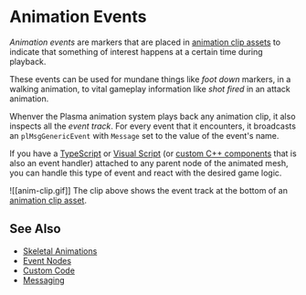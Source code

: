 # Animation Events

*Animation events* are markers that are placed in [animation clip assets](animation-clip-asset.md) to indicate that something of interest happens at a certain time during playback.

These events can be used for mundane things like *foot down* markers, in a walking animation, to vital gameplay information like *shot fired* in an attack animation. 

Whenver the Plasma animation system plays back any animation clip, it also inspects all the *event track*. For every event that it encounters, it broadcasts an `plMsgGenericEvent` with `Message` set to the value of the event's name.

If you have a [TypeScript](../../custom-code/typescript/typescript-overview.md) or [Visual Script](../../custom-code/visual-script/visual-script-overview.md) (or [custom C++ components](../../custom-code/cpp/custom-cpp-component.md) that is also an event handler) attached to any parent node of the animated mesh, you can handle this type of event and react with the desired game logic.

![[anim-clip.gif]]
The clip above shows the event track at the bottom of an [animation clip asset](animation-clip-asset.md). 

## See Also


* [Skeletal Animations](skeletal-animation-overview.md)
* [Event Nodes](animation-controller/anim-nodes-events.md)
* [Custom Code](../../custom-code/custom-code-overview.md)
* [Messaging](../../runtime/world/world-messaging.md)
